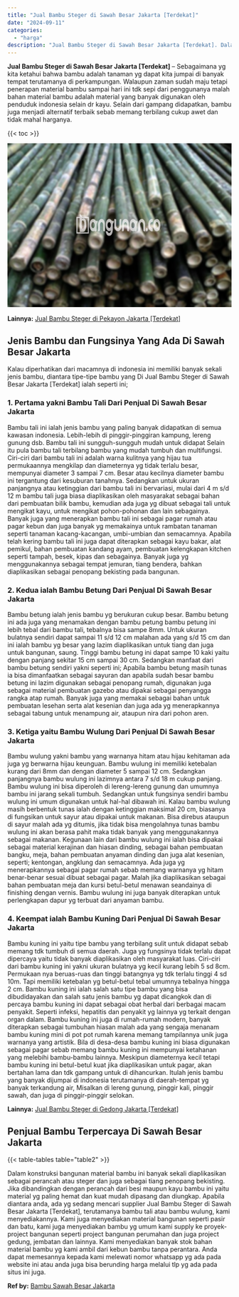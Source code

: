 ```yaml
---
title: "Jual Bambu Steger di Sawah Besar Jakarta [Terdekat]"
date: "2024-09-11"
categories: 
  - "harga"
description: "Jual Bambu Steger di Sawah Besar Jakarta [Terdekat]. Dalam konstruksi bangunan material bambu ini banyak sekali diaplikasikan sebagai perancah atau steger da..."
---
```


**Jual Bambu Steger di Sawah Besar Jakarta \[Terdekat\]** – Sebagaimana yg kita ketahui bahwa bambu adalah tanaman yg dapat kita jumpai di banyak tempat terutamanya di perkampungan. Walaupun zaman sudah maju tetapi penerapan material bambu sampai hari ini tdk sepi dari penggunanya malah bahan material bambu adalah material yang banyak digunakan oleh penduduk indonesia selain dr kayu. Selain dari gampang didapatkan, bambu juga menjadi alternatif terbaik sebab memang terbilang cukup awet dan tidak mahal harganya.

{{< toc >}}

![Jual Bambu Steger di Sawah Besar Jakarta [Terdekat]](/images/jual-bambu-tali-01.png)

**Lainnya:** [Jual Bambu Steger di Pekayon Jakarta \[Terdekat\]](https://bambu.bangunan.co/jual-bambu-steger-di-pekayon-jakarta-terdekat/)

## Jenis Bambu dan Fungsinya Yang Ada Di Sawah Besar Jakarta

Kalau diperhatikan dari macamnya di indonesia ini memiliki banyak sekali jenis bambu, diantara tipe-tipe bambu yang Di Jual Bambu Steger di Sawah Besar Jakarta \[Terdekat\] ialah seperti ini;

### 1\. Pertama yakni Bambu Tali Dari Penjual Di Sawah Besar Jakarta

Bambu tali ini ialah jenis bambu yang paling banyak didapatkan di semua kawasan indonesia. Lebih-lebih di pinggir-pinggiran kampung, lereng gunung dsb. Bambu tali ini sungguh-sungguh mudah untuk didapat Selain itu pula bambu tali terbilang bambu yang mudah tumbuh dan multifungsi. Ciri-ciri dari bambu tali ini adalah warna kulitnya yang hijau tua permukaannya mengkilap dan diameternya yg tidak terlalu besar, mempunyai diameter 3 sampai 7 cm. Besar atau kecilnya diameter bambu ini tergantung dari kesuburan tanahnya. Sedangkan untuk ukuran panjangnya atau ketinggian dari bambu tali ini bervariasi, mulai dari 4 m s/d 12 m bambu tali juga biasa diaplikasikan oleh masyarakat sebagai bahan dari pembuatan bilik bambu, kemudian ada juga yg dibuat sebagai tali untuk mengikat kayu, untuk mengikat pohon-pohonan dan lain sebagainya. Banyak juga yang menerapkan bambu tali ini sebagai pagar rumah atau pagar kebun dan juga banyak yg memakainya untuk rambatan tanaman seperti tanaman kacang-kacangan, umbi-umbian dan semacamnya. Apabila telah kering bambu tali ini juga dapat diterapkan sebagai kayu bakar, alat pemikul, bahan pembuatan kandang ayam, pembuatan kelengkapan kitchen seperti tampah, besek, kipas dan sebagainya. Banyak juga yg menggunakannya sebagai tempat jemuran, tiang bendera, bahkan diaplikasikan sebagai penopang bekisting pada bangunan.

### 2\. Kedua ialah Bambu Betung Dari Penjual Di Sawah Besar Jakarta

Bambu betung ialah jenis bambu yg berukuran cukup besar. Bambu betung ini ada juga yang menamakan dengan bambu petung bambu petung ini lebih tebal dari bambu tali, tebalnya bisa sampe 8mm. Untuk ukuran bulatnya sendiri dapat sampai 11 s/d 12 cm malahan ada yang s/d 15 cm dan ini ialah bambu yg besar yang lazim diaplikasikan untuk tiang dan juga untuk bangunan, saung. Tinggi bambu betung ini dapat sampe 10 kaki yaitu dengan panjang sekitar 15 cm sampai 30 cm. Sedangkan manfaat dari bambu betung sendiri yakni seperti ini; Apabila bambu betung masih tunas ia bisa dimanfaatkan sebagai sayuran dan apabila sudah besar bambu betung ini lazim digunakan sebagai penopang rumah, digunakan juga sebagai material pembuatan gazebo atau dipakai sebagai penyangga rangka atap rumah. Banyak juga yang memakai sebagai bahan untuk pembuatan lesehan serta alat kesenian dan juga ada yg menerapkannya sebagai tabung untuk menampung air, ataupun nira dari pohon aren.

### 3\. Ketiga yaitu Bambu Wulung Dari Penjual Di Sawah Besar Jakarta

Bambu wulung yakni bambu yang warnanya hitam atau hijau kehitaman ada juga yg berwarna hijau keunguan. Bambu wulung ini memiliki ketebalan kurang dari 8mm dan dengan diameter 5 sampai 12 cm. Sedangkan panjangnya bambu wulung ini lazimnya antara 7 s/d 18 m cukup panjang. Bambu wulung ini bisa diperoleh di lereng-lereng gunung dan umumnya bambu ini jarang sekali tumbuh. Sedangkan untuk fungsinya sendiri bambu wulung ini umum digunakan untuk hal-hal dibawah ini. Kalau bambu wulung masih berbentuk tunas ialah dengan ketinggian maksimal 20 cm, biasanya di fungsikan untuk sayur atau dipakai untuk makanan. Bisa direbus ataupun di sayur malah ada yg ditumis, jika tidak bisa mengolahnya tunas bambu wulung ini akan berasa pahit maka tidak banyak yang menggunakannya sebagai makanan. Kegunaan lain dari bambu wulung ini ialah bisa dipakai sebagai material kerajinan dan hiasan dinding, sebagai bahan pembuatan bangku, meja, bahan pembuatan anyaman dinding dan juga alat kesenian, seperti; kentongan, angklung dan semacamnya. Ada juga yg menerapkannya sebagai pagar rumah sebab memang warnanya yg hitam benar-benar sesuai dibuat sebagai pagar. Malah jika diaplikasikan sebagai bahan pembuatan meja dan kursi betul-betul menawan seandainya di finishing dengan vernis. Bambu wulung ini juga banyak diterapkan untuk perlengkapan dapur yg terbuat dari anyaman bambu.

### 4\. Keempat ialah Bambu Kuning Dari Penjual Di Sawah Besar Jakarta

Bambu kuning ini yaitu tipe bambu yang terbilang sulit untuk didapat sebab memang tdk tumbuh di semua daerah. Juga yg fungsinya tidak terlalu dapat dipercaya yaitu tidak banyak diaplikasikan oleh masyarakat luas. Ciri-ciri dari bambu kuning ini yakni ukuran bulatnya yg kecil kurang lebih 5 sd 8cm. Permukaan nya beruas-ruas dan tinggi batangnya yg tdk terlalu tinggi 4 sd 10m. Tapi memiliki ketebalan yg betul-betul tebal umumnya tebalnya hingga 2 cm. Bambu kuning ini ialah salah satu tipe bambu yang bisa dibudidayakan dan salah satu jenis bambu yg dapat dicangkok dan di percaya bambu kuning ini dapat sebagai obat herbal dari berbagai macam penyakit. Seperti infeksi, hepatitis dan penyakit yg lainnya yg terkait dengan organ dalam. Bambu kuning ini juga di rumah-rumah modern, banyak diterapkan sebagai tumbuhan hiasan malah ada yang sengaja menanam bambu kuning mini di pot pot rumah karena memang tampilannya unik juga warnanya yang artistik. Bila di desa-desa bambu kuning ini biasa digunakan sebagai pagar sebab memang bambu kuning ini mempunyai ketahanan yang melebihi bambu-bambu lainnya. Meskipun diameternya kecil tetapi bambu kuning ini betul-betul kuat jika diaplikasikan untuk pagar, akan bertahan lama dan tdk gampang untuk di dihancurkan. Itulah jenis bambu yang banyak dijumpai di indonesia terutamanya di daerah-tempat yg banyak terkandung air, Misalkan di lereng gunung, pinggir kali, pinggir sawah, dan juga di pinggir-pinggir selokan.

**Lainnya:** [Jual Bambu Steger di Gedong Jakarta \[Terdekat\]](https://bambu.bangunan.co/jual-bambu-steger-di-gedong-jakarta-terdekat/)

## Penjual Bambu Terpercaya Di Sawah Besar Jakarta

{{< table-tables table="table2" >}}

Dalam konstruksi bangunan material bambu ini banyak sekali diaplikasikan sebagai perancah atau steger dan juga sebagai tiang penopang bekisting. Jika dibandingkan dengan perancah dari besi maupun kayu bambu ini yaitu material yg paling hemat dan kuat mudah dipasang dan diungkap. Apabila diantara anda, ada yg sedang mencari supplier Jual Bambu Steger di Sawah Besar Jakarta \[Terdekat\], terutamanya bambu tali atau bambu wulung, kami menyediakannya. Kami juga menyediakan material bangunan seperti pasir dan batu, kami juga menyediakan bambu yg umum kami supply ke proyek-project bangunan seperti project bangunan perumahan dan juga project gedung, jembatan dan lainnya. Kami menyediakan banyak stok bahan material bambu yg kami ambil dari kebun bambu tanpa perantara. Anda dapat memesannya kepada kami melewati nomor whatsapp yg ada pada website ini atau anda juga bisa berunding harga melalui tlp yg ada pada situs ini juga.

**Ref by:** [Bambu Sawah Besar Jakarta](https://id.wikipedia.org/wiki/Bambu)

